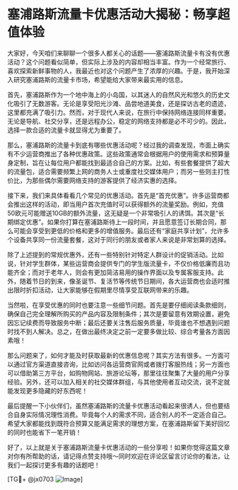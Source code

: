 # 塞浦路斯流量卡优惠活动大揭秘：畅享超值体验

大家好，今天咱们来聊聊一个很多人都关心的话题——塞浦路斯流量卡有没有优惠活动？这个问题看似简单，但实际上涉及的内容却相当丰富。作为一个经常旅行、喜欢探索新鲜事物的人，我最近也对这个问题产生了浓厚的兴趣。于是，我开始深入研究塞浦路斯的流量卡市场，希望能给大家带来最实用的信息。

首先，塞浦路斯作为一个地中海上的小岛国，以其迷人的自然风光和悠久的历史文化吸引了无数游客。无论是享受阳光沙滩、品尝地道美食，还是探访古老的遗迹，这里都充满了吸引力。然而，对于现代人来说，在旅行中保持网络连接同样重要。无论是导航、社交分享，还是远程办公，稳定的网络支持都是必不可少的。因此，选择一款合适的流量卡就显得尤为重要了。

那么，塞浦路斯的流量卡到底有哪些优惠活动呢？经过我的调查发现，市面上确实有不少运营商推出了各种优惠政策。这些政策通常会根据用户的使用需求和预算量身定制，旨在让每位用户都能找到最适合自己的方案。比如，有些套餐提供了超大的流量包，适合需要频繁上网的商务人士或重度社交媒体用户；而另一些则主打性价比，为那些偶尔需要网络支持的游客提供了经济实惠的选择。

接下来，我们来具体看看几个常见的优惠活动。首先是“首充优惠”。许多运营商都会推出这样的活动，即当用户首次充值时可以获得额外的流量奖励。例如，充值50欧元可能赠送10GB的额外流量，这无疑是一个非常吸引人的诱饵。其次是“长期绑定优惠”。如果你打算在塞浦路斯待上一段时间，并且愿意签订长期合同，那么可能会享受到更低的价格和更多的增值服务。最后还有“家庭共享计划”，允许多个设备共享同一份流量套餐，这对于同行的朋友或者家人来说是非常划算的选择。

除了上述提到的常规优惠外，还有一些特别针对特定人群设计的促销活动。比如说，针对学生群体，某些运营商会提供专门的学生版流量卡，不仅价格低廉而且功能齐全；而对于老年人，则会有更加简洁易用的操作界面以及专属客服支持。此外，随着节日的到来，像圣诞节、复活节等传统节日期间，各大运营商也会适时推出限时折扣活动，让大家能够在假期里尽情享受互联网带来的乐趣。

当然啦，在享受优惠的同时也要注意一些细节问题。首先是要仔细阅读条款细则，确保自己完全理解所购买的产品内容及限制条件；其次是要留意有效期设置，避免因忘记续费而导致服务中断；最后还要关注售后服务质量，毕竟谁也不想遇到问题时找不到人解决。总之，在做出最终决定之前一定要多做比较、综合考量各方面因素哦！

那么问题来了，如何才能及时获取最新的优惠信息呢？其实方法有很多。一方面可以通过官方渠道直接咨询，比如访问各运营商官网或者拨打客服热线；另一方面也可以借助第三方平台，如购物网站、旅游论坛等，那里往往聚集了大量的用户分享经验。另外，还可以加入相关的社交媒体群组，与其他使用者互动交流，说不定就能发现更多隐藏的好东西呢！

最后提醒一下小伙伴们，虽然塞浦路斯的流量卡优惠活动看起来很诱人，但也要结合自身实际情况理性消费。毕竟每个人的需求不同，适合别人的不一定适合自己。希望大家都能找到既符合预算又能满足需求的理想方案，在塞浦路斯留下美好回忆的同时也能省下一笔开销！

好了，以上就是关于塞浦路斯流量卡优惠活动的一些分享啦！如果你觉得这篇文章对你有所帮助的话，请记得点赞支持哦～同时欢迎在评论区留言讨论你的看法，让我们一起探讨更多有趣的话题吧！

[TG💪+ @jx0703 ![Image](https://github.com/user-attachments/assets/dbca1d08-cadb-493c-b0ec-ad6f7a83f270)]